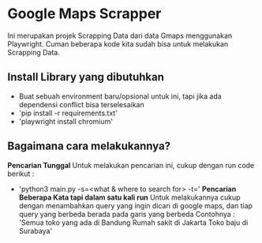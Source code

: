 # Google Maps Scrapper

Ini merupakan projek Scrapping Data dari data Gmaps menggunakan Playwright.
Cuman beberapa kode kita sudah bisa untuk melakukan Scrapping Data.

## Install Library yang dibutuhkan
-  Buat sebuah environment baru/opsional untuk ini, tapi jika ada dependensi conflict bisa terselesaikan
-  'pip install -r requirements.txt'
-  'playwright install chromium'

## Bagaimana cara melakukannya?
**Pencarian Tunggal**
Untuk melakukan pencarian ini, cukup dengan run code berikut :
- 'python3 main.py -s=<what & where to search for> -t=<how many>'
**Pencarian Beberapa Kata tapi dalam satu kali run**
Untuk melakukannya cukup dengan menambahkan query yang ingin dicari di google maps, dan tiap query yang berbeda berada pada garis yang berbeda
Contohnya :
 'Semua toko yang ada di Bandung
  Rumah sakit di Jakarta
  Toko baju di Surabaya'

